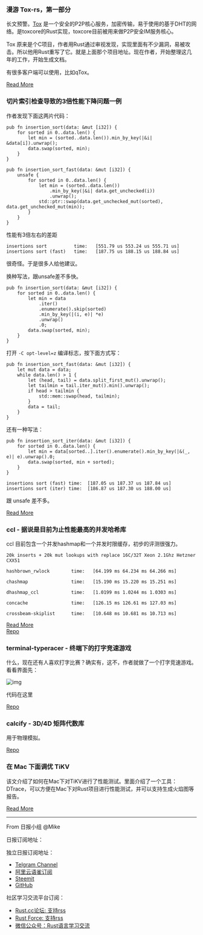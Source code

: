 ### 漫游 Tox-rs，第一部分

长文预警。[Tox](https://github.com/tox-rs/tox) 是一个安全的P2P核心服务，加密传输，易于使用的基于DHT的网络。是toxcore的Rust实现，toxcore目前被用来做P2P安全IM服务核心。

Tox 原来是个C项目，作者用Rust通过审视发现，实现里面有不少漏洞，易被攻击。所以他用Rust重写了它。就是上面那个项目地址。现在作者，开始整理这几年的工作，开始生成文档。

有很多客户端可以使用，比如qTox。

[Read More](https://habr.com/ru/post/447994/)

### 切片索引检查导致的3倍性能下降问题一例

作者发现下面这两片代码：

```
pub fn insertion_sort(data: &mut [i32]) {
    for sorted in 0..data.len() {
        let min = (sorted..data.len()).min_by_key(|&i| &data[i]).unwrap();
        data.swap(sorted, min);
    }
}

pub fn insertion_sort_fast(data: &mut [i32]) {
    unsafe {
        for sorted in 0..data.len() {
            let min = (sorted..data.len())
                .min_by_key(|&i| data.get_unchecked(i))
                .unwrap();
            std::ptr::swap(data.get_unchecked_mut(sorted), data.get_unchecked_mut(min));
        }
    }
}
```

性能有3倍左右的差距

```
insertions sort          time:   [551.79 us 553.24 us 555.71 us]                               
insertions sort (fast)   time:   [187.75 us 188.15 us 188.84 us]
```

很奇怪。于是很多人给他建议。

换种写法，跟unsafe差不多快。

```
pub fn insertion_sort(data: &mut [i32]) {
    for sorted in 0..data.len() {
        let min = data
            .iter()
            .enumerate().skip(sorted)
            .min_by_key(|(i, e)| *e)
            .unwrap()
            .0;
        data.swap(sorted, min);
    }
}
```

打开 `-C opt-level=z` 编译标志，按下面方式写：

```
pub fn insertion_sort_fast(data: &mut [i32]) {
    let mut data = data;
    while data.len() > 1 {
        let (head, tail) = data.split_first_mut().unwrap();
        let tailmin = tail.iter_mut().min().unwrap();
        if head > tailmin {
            std::mem::swap(head, tailmin);
        }
        data = tail;
    }
}
```

还有一种写法：

```
pub fn insertion_sort_iter(data: &mut [i32]) {
    for sorted in 0..data.len() {
        let min = data[sorted..].iter().enumerate().min_by_key(|&(_, e)| e).unwrap().0;
        data.swap(sorted, min + sorted);
    }
}

insertions sort (fast) time:  [187.05 us 187.37 us 187.84 us]
insertions sort (iter) time:  [186.87 us 187.30 us 188.00 us]

```

跟 unsafe 差不多。

[Read More](https://www.reddit.com/r/rust/comments/bsvup3/300_performance_penalty_for_slice_index_checks/)


### ccl - 据说是目前为止性能最高的并发哈希库

ccl 目前包含一个并发hashmap和一个并发时限缓存，初步的评测很强力。


```
20k inserts + 20k mut lookups with replace 16C/32T Xeon 2.1Ghz Hetzner CXX51

hashbrown_rwlock        time:   [64.199 ms 64.234 ms 64.266 ms]                              

chashmap                time:   [15.190 ms 15.220 ms 15.251 ms]                      

dhashmap_ccl            time:   [1.0199 ms 1.0244 ms 1.0303 ms]     

concache                time:   [126.15 ms 126.61 ms 127.03 ms]   

crossbeam-skiplist      time:   [10.648 ms 10.681 ms 10.713 ms]       

```

[Read More](https://gitlab.nebulanet.cc/xacrimon/rs-hm-bench)  
[Repo](https://gitlab.nebulanet.cc/xacrimon/ccl)

### terminal-typeracer - 终端下的打字竞速游戏

什么，现在还有人喜欢打字比赛？确实有，这不，作者就做了一个打字竞速游戏。看看界面先：

![img](https://gitlab.com/DarrienG/terminal-typeracer/raw/master/assets/typing.jpg)

代码在这里

[Repo](https://gitlab.com/DarrienG/terminal-typeracer)


### calcify - 3D/4D 矩阵代数库

用于物理模拟。

[Repo](https://github.com/JTPond/calcify)

### 在 Mac 下面调优 TiKV

该文介绍了如何在Mac下对TiKV进行了性能测试。里面介绍了一个工具：DTrace，可以方便在Mac下对Rust项目进行性能测试，并可以支持生成火焰图等报告。

[Read More](https://www.jianshu.com/p/a80010878def)


---

From 日报小组 @Mike

日报订阅地址：

独立日报订阅地址：
- [Telgram Channel](https://t.me/rust_daily_news )
- [阿里云语雀订阅](https://www.yuque.com/chaosbot/rustnews)
- [Steemit](https://steemit.com/@blackanger)
- [GitHub](https://github.com/RustStudy/rust_daily_news)

社区学习交流平台订阅：
- [Rust.cc论坛: 支持rss](https://rust.cc)
- [Rust Force: 支持rss](https://rustforce.net/)
- [微信公众号：Rust语言学习交流](https://rust.cc/article?id=ed7c9379-d681-47cb-9532-0db97d883f62)
